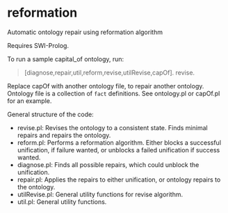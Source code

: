 # reformation
Automatic ontology repair using reformation algorithm

Requires SWI-Prolog.

To run a sample capital_of ontology, run: 
  > [diagnose,repair,util,reform,revise,utilRevise,capOf]. revise.
  
Replace capOf with another ontology file, to repair another ontology. Ontology file is a collection of `fact` definitions. See ontology.pl or capOf.pl for an example.

General structure of the code:
 - revise.pl: Revises the ontology to a consistent state. Finds minimal repairs and repairs the ontology.
 - reform.pl: Performs a reformation algorithm. Either blocks a successful unification, if failure wanted, or unblocks a failed unification if success wanted.
 - diagnose.pl: Finds all possible repairs, which could unblock the unification.
 - repair.pl: Applies the repairs to either unification, or ontology repairs to the ontology.
 - utilRevise.pl: General utility functions for revise algorithm.
 - util.pl: General utility functions.
